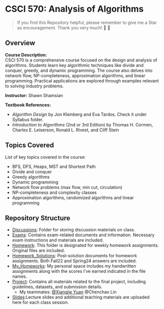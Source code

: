 # CSCI 570: Analysis of Algorithms

> If you find this Repository helpful, please remember to give me a Star as encouragement. Thank you very much! :yellow_heart: :purple_heart:

## Overview

**Course Description:**  
CSCI 570 is a comprehensive course focused on the design and analysis of algorithms. Students learn key algorithmic techniques like divide and conquer, greedy, and dynamic programming. The course also delves into network flow, NP-completeness, approximation algorithms, and linear programming. Practical applications are explored through examples relevant to solving industry problems.

**Instructor:** 
Shawn Shamsian

**Textbook References:**

- *Algorithm Design* by Jon Kleinberg and Eva Tardos. Check it under Syllabus folder.
- *Introduction to Algorithms* (2nd or 3rd Edition) by Thomas H. Cormen, Charles E. Leiserson, Ronald L. Rivest, and Cliff Stein

## Topics Covered

List of key topics covered in the course:

- BFS, DFS, Heaps, MST and Shortest Path
- Divide and conquer
- Greedy algorithms
- Dynamic programming
- Network flow problems (max flow, min cut, circulation)
- NP-completeness and complexity classes
- Approximation algorithms, randomized algorithms and linear programming

## Repository Structure

- [Discussions](./Discussions): Folder for storing discussion materials on class.
- [Exams](./Exams): Contains exam-related documents and information. Necessary exam instructions and materials are included.
- [Homework](./Homework): This folder is designated for weekly homework assignments. Original files are included.
- [Homework_Solutions](./Homework_solutions): Post-solution documents for homework assignments. Both Fall22 and Spring24 answers are included.
- [My_Homeworks](./My_homeworks): My personal space includes my handwritten assignments along with the scores I've earned indicated in the file names.
- [Project](./Project): Contains all materials related to the final project, including guidelines, datasets, and submission details.
  - My teammates: [@Xiangjie Yuan](https://github.com/Xiangjie-Yuan) @Chenchao Lin
- [Slides](./Slides):Lecture slides and additional teaching materials are uploaded here for each class session.
